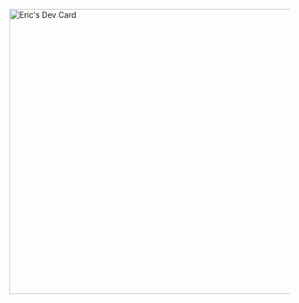 <a href="https://app.daily.dev/ericsison"><img src="https://api.daily.dev/devcards/v2/1a1sMNbUMk0rBxn6CdL5M.png" width="512" alt="Eric's Dev Card"/></a>
